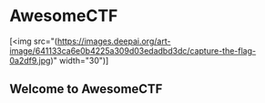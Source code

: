 # AwesomeCTF
[<img src="(https://images.deepai.org/art-image/641133ca6e0b4225a309d03edadbd3dc/capture-the-flag-0a2df9.jpg)" width="30")]

## Welcome to AwesomeCTF


